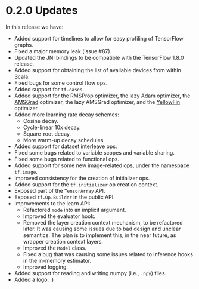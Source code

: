 # 0.2.0 Updates

In this release we have:

  - Added support for timelines to allow for easy profiling of
    TensorFlow graphs.
  - Fixed a major memory leak (issue #87).
  - Updated the JNI bindings to be compatible with the TensorFlow
    1.8.0 release.
  - Added support for obtaining the list of available devices from
    within Scala.
  - Fixed bugs for some control flow ops.
  - Added support for `tf.cases`.
  - Added support for the RMSProp optimizer, the lazy Adam optimizer,
    the [AMSGrad](https://openreview.net/pdf?id=ryQu7f-RZ) optimizer,
    the lazy AMSGrad optimizer, and the
    [YellowFin](https://arxiv.org/pdf/1706.03471.pdf) optimizer.
  - Added more learning rate decay schemes:
    - Cosine decay.
    - Cycle-linear 10x decay.
    - Square-root decay.
    - More warm-up decay schedules.
  - Added support for dataset interleave ops.
  - Fixed some bugs related to variable scopes and variable sharing.
  - Fixed some bugs related to functional ops.
  - Added support for some new image-related ops, under the namespace
    `tf.image`.
  - Improved consistency for the creation of initializer ops.
  - Added support for the `tf.initializer` op creation context.
  - Exposed part of the `TensorArray` API.
  - Exposed `tf.Op.Builder` in the public API.
  - Improvements to the learn API:
    - Refactored `mode` into an implicit argument.
    - Improved the evaluator hook.
    - Removed the layer creation context mechanism, to be refactored
      later. It was causing some issues due to bad design and unclear
      semantics. The plan is to implement this, in the near future, as
      wrapper creation context layers.
    - Improved the `Model` class.
    - Fixed a bug that was causing some issues related to inference
      hooks in the in-memory estimator.
    - Improved logging.
  - Added support for reading and writing numpy (i.e., `.npy`) files.
  - Added a logo. :)
